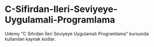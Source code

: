 # C-Sifirdan-Ileri-Seviyeye-Uygulamali-Programlama
Udemy "C Sıfırdan İleri Seviyeye Uygulamalı Programlama" kursunda kullanılan kaynak kodlar.
